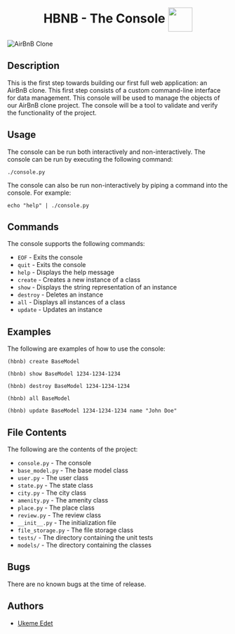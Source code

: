 <div align="center">
  <h1>HBNB - The Console <img src="https://i.imgur.com/elr4ah9.png" width=55 align=center> </h1>
</div>

![AirBnB Clone](https://camo.githubusercontent.com/0abfd1a3534470d279dd6eaca57e0b4b81e23fb77afd81483d470c2f63ab51d3/68747470733a2f2f692e696d6775722e636f6d2f4d5171334142632e706e67)

## Description

This is the first step towards building our first full web application: an AirBnB clone. This first step consists of a custom command-line interface for data management. This console will be used to manage the objects of our AirBnB clone project. The console will be a tool to validate and verify the functionality of the project.

## Usage

The console can be run both interactively and non-interactively. The console can be run by executing the following command:

```
./console.py
```

The console can also be run non-interactively by piping a command into the console. For example:

```
echo "help" | ./console.py
```

## Commands

The console supports the following commands:

-   `EOF` - Exits the console
-   `quit` - Exits the console
-   `help` - Displays the help message
-   `create` - Creates a new instance of a class
-   `show` - Displays the string representation of an instance
-   `destroy` - Deletes an instance
-   `all` - Displays all instances of a class
-   `update` - Updates an instance

## Examples

The following are examples of how to use the console:

```
(hbnb) create BaseModel
```

```
(hbnb) show BaseModel 1234-1234-1234
```

```
(hbnb) destroy BaseModel 1234-1234-1234
```

```
(hbnb) all BaseModel
```

```
(hbnb) update BaseModel 1234-1234-1234 name "John Doe"
```

## File Contents

The following are the contents of the project:

-   `console.py` - The console
-   `base_model.py` - The base model class
-   `user.py` - The user class
-   `state.py` - The state class
-   `city.py` - The city class
-   `amenity.py` - The amenity class
-   `place.py` - The place class
-   `review.py` - The review class
-   `__init__.py` - The initialization file
-   `file_storage.py` - The file storage class
-   `tests/` - The directory containing the unit tests
-   `models/` - The directory containing the classes

## Bugs

There are no known bugs at the time of release.

## Authors

-   [Ukeme Edet](https://github.com/Ukeme-Edet)
